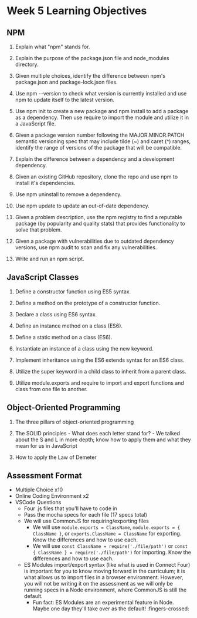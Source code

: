 # Week 5 Learning Objectives

## NPM
  1. Explain what "npm" stands for.

  2. Explain the purpose of the package.json file and node_modules directory.

  3. Given multiple choices, identify the difference between npm's package.json and package-lock.json files.

  4. Use npm --version to check what version is currently installed and use npm to update itself to the latest version.

  5. Use npm init to create a new package and npm install to add a package as a dependency. Then use require to import the module and utilize it in a JavaScript file.

  6. Given a package version number following the MAJOR.MINOR.PATCH semantic versioning spec that may include tilde (~) and caret (^) ranges, identify the range of versions of the package that will be compatible.

  7. Explain the difference between a dependency and a development dependency.

  8. Given an existing GitHub repository, clone the repo and use npm to install it's dependencies.
  
  9. Use npm uninstall to remove a dependency.
  
  10. Use npm update to update an out-of-date dependency.
  
  11. Given a problem description, use the npm registry to find a reputable package (by popularity and quality stats) that provides functionality to solve that problem.
  
  12. Given a package with vulnerabilities due to outdated dependency versions, use npm audit to scan and fix any vulnerabilities.
  
  13. Write and run an npm script.
  
## JavaScript Classes
  1. Define a constructor function using ES5 syntax.
  
  2. Define a method on the prototype of a constructor function.

  3. Declare a class using ES6 syntax.

  4. Define an instance method on a class (ES6).
  
  5. Define a static method on a class (ES6).
  
  6. Instantiate an instance of a class using the new keyword.
  
  7. Implement inheritance using the ES6 extends syntax for an ES6 class.
  
  8. Utilize the super keyword in a child class to inherit from a parent class.
  
  9. Utilize module.exports and require to import and export functions and class from one file to another.

## Object-Oriented Programming
  1. The three pillars of object-oriented programming
  
  2. The SOLID principles
    - What does each letter stand for?
    - We talked about the S and L in more depth; know how to apply them and what they mean for us in JavaScript
  
  3. How to apply the Law of Demeter
  

## Assessment Format
  - Multiple Choice x10
  - Online Coding Environment x2
  - VSCode Questions
    - Four .js files that you'll have to code in
    - Pass the mocha specs for each file (17 specs total)
    - We will use CommonJS for requiring/exporting files
      - We will use `module.exports = ClassName`, `module.exports = { ClassName }`, or `exports.ClassName = ClassName` for exporting. Know the differences and how to use each.
      - We will use `const ClassName = require('./file/path')` or `const { ClassName } = require('./file/path')` for importing. Know the differences and how to use each.
    - ES Modules import/export syntax (like what is used in Connect Four) is important for you to know moving forward in the curriculum; it is what allows us to import files in a browser environment. However, you will not be writing it on the assessment as we will only be running specs in a Node environment, where CommonJS is still the default.
      - Fun fact: ES Modules are an experimental feature in Node. Maybe one day they'll take over as the default! :fingers-crossed: